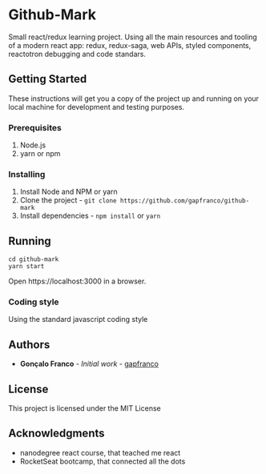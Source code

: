 # Github-Mark

Small react/redux learning project. Using all the main resources and tooling of a modern react app:
redux, redux-saga, web APIs, styled components, reactotron debugging and code standars.

## Getting Started

These instructions will get you a copy of the project up and running on your local machine for development and testing purposes.

### Prerequisites

1. Node.js
2. yarn or npm

### Installing

1. Install Node and NPM or yarn
2. Clone the project - `git clone https://github.com/gapfranco/github-mark`
3. Install dependencies - `npm install` or `yarn`

## Running

```
cd github-mark
yarn start
```

Open https://localhost:3000 in a browser.

### Coding style

Using the standard javascript coding style

## Authors

- **Gonçalo Franco** - _Initial work_ - [gapfranco](https://github.com/gapfranco)

## License

This project is licensed under the MIT License

## Acknowledgments

- nanodegree react course, that teached me react
- RocketSeat bootcamp, that connected all the dots
